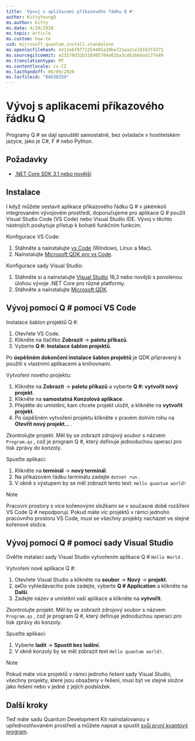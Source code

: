 ```yaml
---
title: 'Vývoj s aplikacemi příkazového řádku Q #'
author: KittyYeungQ
ms.author: kitty
ms.date: 4/24/2020
ms.topic: article
ms.custom: how-to
uid: microsoft.quantum.install.standalone
ms.openlocfilehash: 4311ebf9f72254485a20ba721ea2ce19163f4371
ms.sourcegitcommit: e23178d32b316d05784a02ba3cd6166dad177e89
ms.translationtype: MT
ms.contentlocale: cs-CZ
ms.lasthandoff: 06/09/2020
ms.locfileid: "84630259"
---
```

# <a name="develop-with-q-command-line-applications"></a>Vývoj s aplikacemi příkazového řádku Q #

Programy Q # se dají spouštět samostatně, bez ovladače v hostitelském jazyce, jako je C#, F # nebo Python.

## <a name="prerequisites"></a>Požadavky

- [.NET Core SDK 3,1 nebo novější](https://www.microsoft.com/net/download)

## <a name="installation"></a>Instalace

I když můžete sestavit aplikace příkazového řádku Q # v jakémkoli integrovaném vývojovém prostředí, doporučujeme pro aplikace Q # použít Visual Studio Code (VS Code) nebo Visual Studio IDE. Vývoj v těchto nástrojích poskytuje přístup k bohatě funkčním funkcím.

Konfigurace VS Code:

1. Stáhněte a nainstalujte [vs Code](https://code.visualstudio.com/download) (Windows, Linux a Mac).
2. Nainstalujte [Microsoft QDK pro vs Code](https://marketplace.visualstudio.com/items?itemName=quantum.quantum-devkit-vscode).

Konfigurace sady Visual Studio:

1. Stáhněte si a nainstalujte [Visual Studio](https://visualstudio.microsoft.com/downloads/) 16,3 nebo novější s povolenou úlohou vývoje .NET Core pro různé platformy.
2. Stáhněte a nainstalujte [Microsoft QDK](https://marketplace.visualstudio.com/items?itemName=quantum.DevKit).


## <a name="develop-with-q-using-vs-code"></a>Vývoj pomocí Q # pomocí VS Code

Instalace šablon projektů Q #:

1. Otevřete VS Code.
2. Klikněte na tlačítko **Zobrazit**  ->  **paletu příkazů**.
3. Vyberte **Q #: Instalace šablon projektů**.

Po **úspěšném dokončení instalace šablon projektů** je QDK připravený k použití s vlastními aplikacemi a knihovnami.

Vytvoření nového projektu:

1. Klikněte na **Zobrazit**  ->  **paletu příkazů** a vyberte **Q #: vytvořit nový projekt**.
2. Klikněte na **samostatná Konzolová aplikace**.
3. Přejděte do umístění, kam chcete projekt uložit, a klikněte na **vytvořit projekt**.
4. Po úspěšném vytvoření projektu klikněte v pravém dolním rohu na **Otevřít nový projekt...** .
        
Zkontrolujte projekt. Měl by se zobrazit zdrojový soubor s názvem `Program.qs` , což je program Q #, který definuje jednoduchou operaci pro tisk zprávy do konzoly.

Spusťte aplikaci:
1. Klikněte na **terminál**  ->  **nový terminál**.
2. Na příkazovém řádku terminálu zadejte `dotnet run` .
3. V okně s výstupem by se měl zobrazit tento text: `Hello quantum world!`


> [!NOTE]
> Pracovní prostory s více kořenovými složkami se v současné době rozšíření VS Code Q # nepodporují. Pokud máte víc projektů v rámci jednoho pracovního prostoru VS Code, musí se všechny projekty nacházet ve stejné kořenové složce.

## <a name="develop-with-q-using-visual-studio"></a>Vývoj pomocí Q # pomocí sady Visual Studio

Ověřte instalaci sady Visual Studio vytvořením aplikace Q # `Hello World` .

Vytvoření nové aplikace Q #:
1. Otevřete Visual Studio a klikněte na **soubor**  ->  **Nový**  ->  **projekt**.
2. `Q#`Do vyhledávacího pole zadejte, vyberte **Q # Application** a klikněte na **Další**.
3. Zadejte název a umístění vaší aplikace a klikněte na **vytvořit**.


Zkontrolujte projekt. Měl by se zobrazit zdrojový soubor s názvem `Program.qs` , což je program Q #, který definuje jednoduchou operaci pro tisk zprávy do konzoly.

Spusťte aplikaci:
1. Vyberte **ladit**  ->  **Spustit bez ladění**.
2. V okně konzoly by se měl zobrazit text `Hello quantum world!`.

> [!NOTE]
> Pokud máte více projektů v rámci jednoho řešení sady Visual Studio, všechny projekty, které jsou obsaženy v řešení, musí být ve stejné složce jako řešení nebo v jedné z jejích podsložek.  


## <a name="next-steps"></a>Další kroky

Teď máte sadu Quantum Development Kit nainstalovanou v upřednostňovaném prostředí a můžete napsat a spustit [svůj první kvantový program](xref:microsoft.quantum.quickstarts.qrng).
